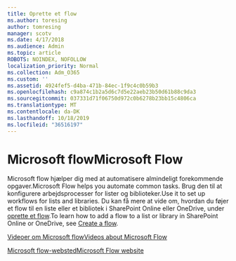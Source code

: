 ```yaml
---
title: Oprette et flow
ms.author: toresing
author: tomresing
manager: scotv
ms.date: 4/17/2018
ms.audience: Admin
ms.topic: article
ROBOTS: NOINDEX, NOFOLLOW
localization_priority: Normal
ms.collection: Adm_O365
ms.custom: ''
ms.assetid: 4924fef5-d4ba-471b-84ec-1f9c4c0b59b3
ms.openlocfilehash: c9a874c1b2a5d6c7d5e22aeb23b50d61b88c9da3
ms.sourcegitcommit: 037331d71f06750d972c0b6278b23bb15c4806ca
ms.translationtype: MT
ms.contentlocale: da-DK
ms.lasthandoff: 10/18/2019
ms.locfileid: "36516197"
---
```

# <a name="microsoft-flow"></a><span data-ttu-id="2e372-102">Microsoft flow</span><span class="sxs-lookup"><span data-stu-id="2e372-102">Microsoft Flow</span></span>

<span data-ttu-id="2e372-103">Microsoft flow hjælper dig med at automatisere almindeligt forekommende opgaver.</span><span class="sxs-lookup"><span data-stu-id="2e372-103">Microsoft Flow helps you automate common tasks.</span></span> <span data-ttu-id="2e372-104">Brug den til at konfigurere arbejdsprocesser for lister og biblioteker.</span><span class="sxs-lookup"><span data-stu-id="2e372-104">Use it to set up workflows for lists and libraries.</span></span> <span data-ttu-id="2e372-105">Du kan få mere at vide om, hvordan du føjer et flow til en liste eller et bibliotek i SharePoint Online eller OneDrive, under [oprette et flow](https://go.microsoft.com/fwlink/?linkid=869408).</span><span class="sxs-lookup"><span data-stu-id="2e372-105">To learn how to add a flow to a list or library in SharePoint Online or OneDrive, see [Create a flow](https://go.microsoft.com/fwlink/?linkid=869408).</span></span>
  
[<span data-ttu-id="2e372-106">Videoer om Microsoft flow</span><span class="sxs-lookup"><span data-stu-id="2e372-106">Videos about Microsoft Flow</span></span>](https://go.microsoft.com/fwlink/?linkid=864641)
  
[<span data-ttu-id="2e372-107">Microsoft flow-websted</span><span class="sxs-lookup"><span data-stu-id="2e372-107">Microsoft Flow website</span></span>](https://go.microsoft.com/fwlink/?linkid=864642)
  

